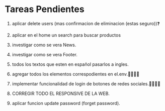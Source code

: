 # Tareas Pendientes

1. aplicar delete users (mas confirmacion de eliminacion (estas seguro))❓

2. aplicar en el home un search para buscar productos

3. investigar como se vera News.

4. investigar como se vera Footer.

5. todos los textos que esten en español pasarlos a ingles.

6. agregar todos los elementos correspodientes en el.env.🧑‍💻🧑‍💻

7. implementar funcionalidad de login de botones de redes sociales.🧑‍💻🧑‍💻

8. CORREGIR TODO EL RESPONSIVE DE LA WEB.

9. aplicar funcion update password (forget password).
